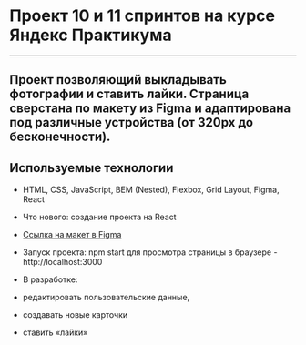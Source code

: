 # Проект 10 и 11 спринтов на курсе Яндекс Практикума

------------------------------------------------------------ 
Проект позволяющий выкладывать фотографии и ставить лайки. Страница сверстана по макету из Figma и адаптирована под различные устройства (от 320px до бесконечности). 
------------------------------------------------------------ 
## Используемые технологии 

* HTML, CSS, JavaScript, BEM (Nested), Flexbox, Grid Layout, Figma, React 
* Что нового: создание проекта на React 

* [Ссылка на макет в Figma](https://www.figma.com/file/kRVLKwYG3d1HGLvh7JFWRT/JavaScript.-Sprint-6?node-id=1124%3A2) 

* Запуск проекта: npm start для просмотра страницы в браузере - http://localhost:3000

* В разработке:
* редактировать пользовательские данные, 
* создавать новые карточки 
* ставить «лайки»
